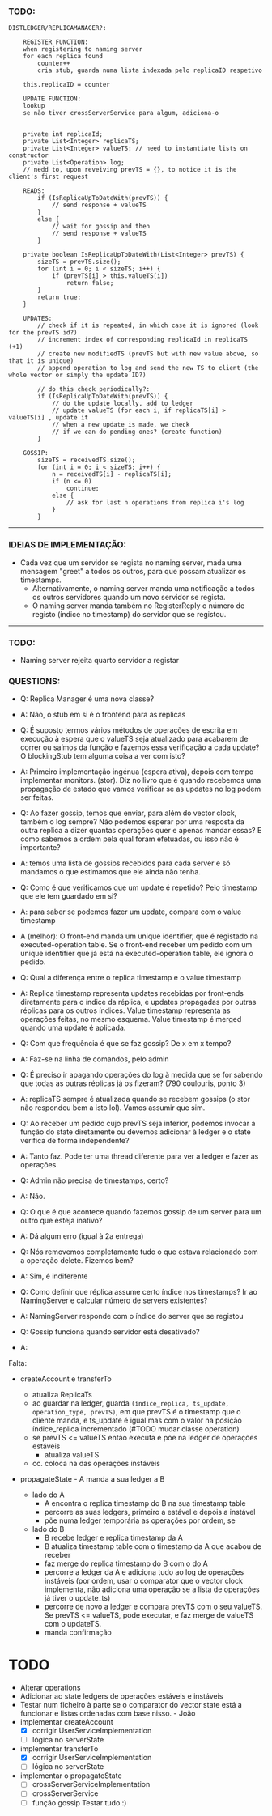 ### TODO:

```
DISTLEDGER/REPLICAMANAGER?:

    REGISTER FUNCTION:
    when registering to naming server
    for each replica found
        counter++
        cria stub, guarda numa lista indexada pelo replicaID respetivo
    
    this.replicaID = counter
    
    UPDATE FUNCTION:
    lookup
    se não tiver crossServerService para algum, adiciona-o


    private int replicaId;
    private List<Integer> replicaTS;
    private List<Integer> valueTS; // need to instantiate lists on constructor
    private List<Operation> log;
    // nedd to, upon reveiving prevTS = {}, to notice it is the client's first request
    
    READS:
        if (IsReplicaUpToDateWith(prevTS)) {
            // send response + valueTS
        }
        else {
            // wait for gossip and then
            // send response + valueTS
        }

    private boolean IsReplicaUpToDateWith(List<Integer> prevTS) {
        sizeTS = prevTS.size();
        for (int i = 0; i < sizeTS; i++) {
            if (prevTS[i] > this.valueTS[i])
                return false;
        }
        return true;
    }

    UPDATES:
        // check if it is repeated, in which case it is ignored (look for the prevTS id?)
        // increment index of corresponding replicaId in replicaTS (+1)
        // create new modifiedTS (prevTS but with new value above, so that it is unique)
        // append operation to log and send the new TS to client (the whole vector or simply the update ID?)
        
        // do this check periodically?:
        if (IsReplicaUpToDateWith(prevTS)) {
            // do the update locally, add to ledger
            // update valueTS (for each i, if replicaTS[i] > valueTS[i] , update it
            // when a new update is made, we check
            // if we can do pending ones? (create function)
        }

    GOSSIP:
        sizeTS = receivedTS.size();
        for (int i = 0; i < sizeTS; i++) {
            n = receivedTS[i] - replicaTS[i];
            if (n <= 0)
                continue;
            else {
                // ask for last n operations from replica i's log
            }
        }
```

---

### IDEIAS DE IMPLEMENTAÇÃO:

- Cada vez que um servidor se regista no naming server, mada uma mensagem "greet" a todos os outros, para que possam atualizar os timestamps.
  - Alternativamente, o naming server manda uma notificação a todos os outros servidores quando um novo servidor se regista.
  - O naming server manda também no RegisterReply o número de registo (índice no timestamp) do servidor que se registou.

---	

### TODO:
- Naming server rejeita quarto servidor a registar

### QUESTIONS:

- Q: Replica Manager é uma nova classe?
- A: Não, o stub em si é o frontend para as replicas

- Q: É suposto termos vários métodos de operações de escrita em execução à espera que o valueTS seja atualizado para acabarem de correr ou saímos da função e fazemos essa verificação a cada update? O blockingStub tem alguma coisa a ver com isto?
- A: Primeiro implementação ingénua (espera ativa), depois com tempo implementar monitors. (stor). Diz no livro que é quando recebemos uma propagação de estado que vamos verificar se as updates no log podem ser feitas. 

- Q: Ao fazer gossip, temos que enviar, para além do vector clock, também o log sempre? Não podemos esperar por uma resposta da outra replica a dizer quantas operações quer e apenas mandar essas? E como sabemos a ordem pela qual foram efetuadas, ou isso não é importante?
- A: temos uma lista de gossips recebidos para cada server e só mandamos o que estimamos que ele ainda não tenha.

- Q: Como é que verificamos que um update é repetido? Pelo timestamp que ele tem guardado em si?
- A: para saber se podemos fazer um update, compara com o value timestamp
- A (melhor): O front-end manda um unique identifier, que é registado na executed-operation table. Se o front-end receber um pedido com um unique identifier que já está na executed-operation table, ele ignora o pedido. 

- Q: Qual a diferença entre o replica timestamp e o value timestamp
- A: Replica timestamp representa updates recebidas por front-ends diretamente para o índice da réplica, e updates propagadas por outras réplicas para os outros índices. Value timestamp representa as operações feitas, no mesmo esquema. Value timestamp é merged quando uma update é aplicada.

- Q: Com que frequência é que se faz gossip? De x em x tempo?
- A: Faz-se na linha de comandos, pelo admin

- Q: É preciso ir apagando operações do log à medida que se for sabendo que todas as outras réplicas já os fizeram? (790 coulouris, ponto 3)
- A: replicaTS sempre é atualizada quando se recebem gossips (o stor não respondeu bem a isto lol). Vamos assumir que sim.

- Q: Ao receber um pedido cujo prevTS seja inferior, podemos invocar a função do state diretamente ou devemos adicionar à ledger e o state verifica de forma independente?
- A: Tanto faz. Pode ter uma thread diferente para ver a ledger e fazer as operações.

- Q: Admin não precisa de timestamps, certo?
- A: Não.

- Q: O que é que acontece quando fazemos gossip de um server para um outro que esteja inativo?
- A: Dá algum erro (igual à 2a entrega)

- Q: Nós removemos completamente tudo o que estava relacionado com a operação delete. Fizemos bem?
- A: Sim, é indiferente

- Q: Como definir que réplica assume certo índice nos timestamps? Ir ao NamingServer e calcular número de servers existentes?
- A: NamingServer responde com o índice do server que se registou

- Q: Gossip funciona quando servidor está desativado?
- A: 

Falta:
- createAccount e transferTo
	- atualiza ReplicaTs
	- ao guardar na ledger, guarda ```(índice_replica, ts_update, operation_type, prevTS)```, em que prevTS é o timestamp que o cliente manda, e ts_update é igual mas com o valor na posição índice_replica incrementado (#TODO mudar classe operation)
	- se prevTS <= valueTS então executa e põe na ledger de operações estáveis
		- atualiza valueTS
	- cc. coloca na das operações instáveis

- propagateState - A manda a sua ledger a B
	- lado do A
		- A encontra o replica timestamp do B na sua timestamp table
		- percorre as suas ledgers, primeiro a estável e depois a instável
		- põe numa ledger temporária as operações por ordem, se 
	- lado do B
		- B recebe ledger e replica timestamp da A
		- B atualiza timestamp table com o timestamp da A que acabou de receber
		- faz merge do replica timestamp do B com o do A
		- percorre a ledger da A e adiciona tudo ao log de operações instáveis (por ordem, usar o comparator que o vector clock implementa, não adiciona uma operação se a lista de operações já tiver o update_ts)
		- percorre de novo a ledger e compara prevTS com o seu valueTS. Se prevTS <= valueTS, pode executar, e faz merge de valueTS com o updateTS.
		- manda confirmação

# TODO
- Alterar operations
- Adicionar ao state ledgers de operações estáveis e instáveis
- Testar num ficheiro à parte se o comparator do vector state está a funcionar e listas ordenadas com base nisso. - João
- implementar createAccount 
	 - [X] corrigir UserServiceImplementation
	 - [ ] lógica no serverState
- implementar transferTo
	 - [X] corrigir UserServiceImplementation
	 - [ ] lógica no serverState
- implementar o propagateState
	- [ ] crossServerServiceImplementation
	- [ ] crossServerService
	- [ ] função gossip
Testar tudo :)
